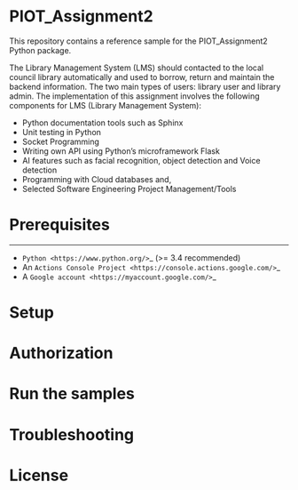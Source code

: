 # PIOT_Assignment2
This repository contains a reference sample for the PIOT_Assignment2 Python package.

The Library Management System (LMS)  should contacted to the local council library automatically and used to borrow, return and maintain the backend information. The two main types of users: library user and library admin.
The implementation of this assignment involves the following components for LMS (Library Management System):
- Python documentation tools such as Sphinx
- Unit testing in Python
- Socket Programming
- Writing own API using Python’s microframework Flask
- AI features such as facial recognition, object detection and Voice detection
- Programming with Cloud databases and,
- Selected Software Engineering Project Management/Tools


# Prerequisites
-------------

- `Python <https://www.python.org/>`_ (>= 3.4 recommended)
- An `Actions Console Project <https://console.actions.google.com/>`_
- A `Google account <https://myaccount.google.com/>`_

# Setup

# Authorization

# Run the samples

# Troubleshooting

# License
